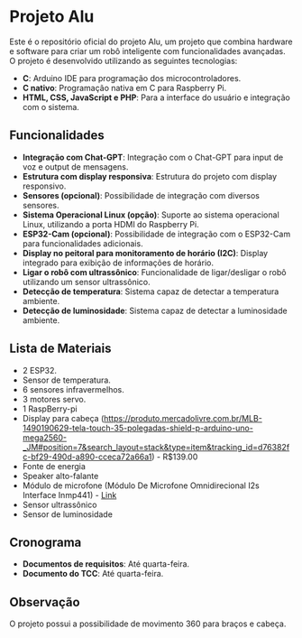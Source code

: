 # Projeto Alu

Este é o repositório oficial do projeto Alu, um projeto que combina hardware e software para criar um robô inteligente com funcionalidades avançadas. O projeto é desenvolvido utilizando as seguintes tecnologias:

- **C**: Arduino IDE para programação dos microcontroladores.
- **C nativo**: Programação nativa em C para Raspberry Pi.
- **HTML, CSS, JavaScript e PHP**: Para a interface do usuário e integração com o sistema.

## Funcionalidades

- **Integração com Chat-GPT**: Integração com o Chat-GPT para input de voz e output de mensagens.
- **Estrutura com display responsiva**: Estrutura do projeto com display responsivo.
- **Sensores (opcional)**: Possibilidade de integração com diversos sensores.
- **Sistema Operacional Linux (opção)**: Suporte ao sistema operacional Linux, utilizando a porta HDMI do Raspberry Pi.
- **ESP32-Cam (opcional)**: Possibilidade de integração com o ESP32-Cam para funcionalidades adicionais.
- **Display no peitoral para monitoramento de horário (I2C)**: Display integrado para exibição de informações de horário.
- **Ligar o robô com ultrassônico**: Funcionalidade de ligar/desligar o robô utilizando um sensor ultrassônico.
- **Detecção de temperatura**: Sistema capaz de detectar a temperatura ambiente.
- **Detecção de luminosidade**: Sistema capaz de detectar a luminosidade ambiente.

## Lista de Materiais

- 2 ESP32.
- Sensor de temperatura.
- 6 sensores infravermelhos.
- 3 motores servo.
- 1 RaspBerry-pi
- Display para cabeça (https://produto.mercadolivre.com.br/MLB-1490190629-tela-touch-35-polegadas-shield-p-arduino-uno-mega2560-_JM#position=7&search_layout=stack&type=item&tracking_id=d76382fc-bf29-490d-a890-cceca72a66a1) - R$139.00
- Fonte de energia
- Speaker alto-falante
- Módulo de microfone (Módulo De Microfone Omnidirecional I2s Interface Inmp441) - [Link](https://produto.mercadolivre.com.br/MLB-3538703159-modulo-de-microfone-omnidirecional-i2s-interface-inmp441-_JM?matt_tool=40343894&matt_word=&matt_source=google&matt_campaign_id=14303413655&matt_ad_group_id=133855953276&matt_match_type=&matt_network=g&matt_device=c&matt_creative=584156655519&matt_keyword=&matt_ad_position=&matt_ad_type=pla&matt_merchant_id=381000916&matt_product_id=MLB3538703159&matt_product_partition_id=2268053647590&matt_target_id=aud-1966009190540:pla-2268053647590&cq_src=google_ads&cq_cmp=14303413655&cq_net=g&cq_plt=gp&cq_med=pla&gad_source=1)
- Sensor ultrassônico
- Sensor de luminosidade

## Cronograma

- **Documentos de requisitos**: Até quarta-feira.
- **Documento do TCC**: Até quarta-feira.

## Observação

O projeto possui a possibilidade de movimento 360 para braços e cabeça.
